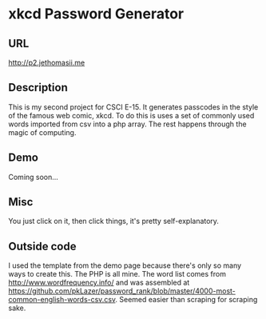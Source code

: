 # xkcd Password Generator

## URL
http://p2.jethomasii.me

## Description
This is my second project for CSCI E-15. It generates passcodes in the style of the famous web comic, xkcd. To do this is uses a set of commonly used words imported from csv into a php array. The rest happens through the magic of computing. 

## Demo
Coming soon...

## Misc
You just click on it, then click things, it's pretty self-explanatory.

## Outside code
I used the template from the demo page because there's only so many ways to create this. The PHP is all mine. The word list comes from http://www.wordfrequency.info/ and was assembled at https://github.com/pkLazer/password_rank/blob/master/4000-most-common-english-words-csv.csv. Seemed easier than scraping for scraping sake.
